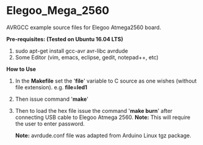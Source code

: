 # Elegoo_Mega_2560
AVRGCC example source files for Elegoo Atmega2560 board.

**Pre-requisites: (Tested on Ubuntu 16.04 LTS)**

1. sudo apt-get install gcc-avr avr-libc avrdude 
2. Some Editor (vim, emacs, eclipse, gedit, notepad++, etc) 

**How to Use**

1. In the **Makefile** set the '**file**' variable to C source as one wishes (without file extension). e.g. **file=led1**
2. Then issue command '**make**'
3. Then to load the hex file issue the command '**make burn**' after connecting USB cable to Elegoo Atmega 2560.
   **Note:** This will require the user to enter password.
   
   **Note:** avrdude.conf file was adapted from Arduino Linux tgz package.
